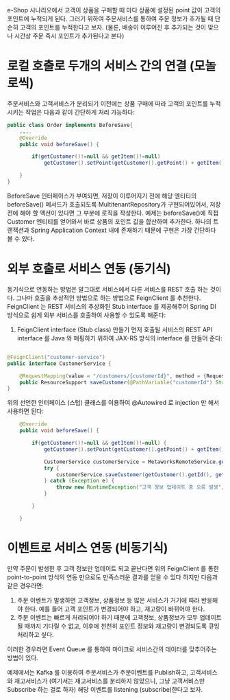 e-Shop 시나리오에서 고객이 상품을 구매할 때 마다 상품에 설정된 point 값이 고객의 포인트에 누적되게 된다. 그러기 위하여 주문서비스를 통하여 주문 정보가 추가될 때 단순히 고객의 포인트를 누적한다고 보자. (물론, 배송이 이루어진 후 추가되는 것이 맞으나 시간상 주문 즉시 포인트가 추가된다고 본다)

# 로컬 호출로 두개의 서비스 간의 연결 (모놀로씩)

주문서비스와 고객서비스가 분리되기 이전에는 상품 구매에 따라 고객의 포인트를 누적시키는 작업은 다음과 같이 간단하게 처리 가능하다:

```java
public class Order implements BeforeSave{
    ....
    @Override
    public void beforeSave() {

        if(getCustomer()!=null && getItem()!=null)
            getCustomer().setPoint(getCustomer().getPoint() + getItem().getPoint());

    }
}
```

BeforeSave 인터페이스가 부여되면, 저장이 이루어지기 전에 해당 엔티티의 beforeSave() 메서드가 호출되도록 MultitenantRepository가 구현되어있어서, 저장 전에 해야 할 액션이 있다면 그 부분에 로직을 작성한다. 예제는 beforeSave()에 직접 Customer 엔티티를 얻어와서 바로 상품의 포인트 값을 합산하여 추가한다. 하나의 트랜잭션과 Spring Application Context 내에 존재하기 때문에 구현은 가장 간단하다 볼 수 있다. 



# 외부 호출로 서비스 연동 (동기식)

동기식으로 연동하는 방법은 말그대로 서비스에서 다른 서비스를 REST 호출 하는 것이다. 그나마 호출을 추상적인 방법으로 하는 방법으로 FeignClient 를 추천한다. FeignClient 는 REST 서비스의 추상화된 Stub interface 를 제공해주어 Spring DI 방식으로 쉽게 외부 서비스를 호출하여 사용할 수 있도록 해준다:

1. FeignClient interface (Stub class) 만들기
먼저 호출될 서비스의 REST API interface 를 Java 와 매핑하기 위하여 JAX-RS 방식의 interface 를 만들어 준다:

```java

@FeignClient("customer-service")
public interface CustomerService {

    @RequestMapping(value = "/customers/{customerId}", method = {RequestMethod.PATCH, RequestMethod.POST, RequestMethod.PUT})
    public ResourceSupport saveCustomer(@PathVariable("customerId") String customerId, @RequestBody Customer customer) throws Exception;
}
```

위의 선언한 인터페이스 (스텁) 클래스를 이용하여 @Autowired 로 injection 만 해서 사용하면 된다:
```java
    @Override
    public void beforeSave() {

        if(getCustomer()!=null && getItem()!=null) {
            getCustomer().setPoint(getCustomer().getPoint() + getItem().getPoint());

            CustomerService customerService = MetaworksRemoteService.getComponent(CustomerService.class);
            try {
                customerService.saveCustomer(getCustomer().getId(), getCustomer());
            } catch (Exception e) {
                throw new RuntimeException("고객 정보 업데이트 중 오류 발생", e);
            }

        }

    }
```

# 이벤트로 서비스 연동 (비동기식)

만약 주문이 발생한 후 고객 정보만 업데이트 되고 끝난다면 위의 FeignClient 를 통한 point-to-point 방식의 연동 만으로도 만족스러운 결과를 얻을 수 있다 하지만 다음과 같은 경우라면:
1. 주문 이벤트가 발생하면 고객정보, 상품정보 등 많은 서비스가 거기에 따라 반응해야 한다. 예를 들어 고객 포인트가 변경되어야 하고, 재고량이 바뀌어야 한다.
1. 주문 이벤트는 빠르게 처리되어야 하기 때문에 고객정보, 상품정보가 모두 업데이트 될 때까지 기다릴 수 없고, 이후에 천천히 포인트 정보와 재고량이 변경되도록 큐잉 처리하고 싶다.

이러한 경우라면 Event Queue 를 통하여 마이크로 서비스간의 데이터를 맞추어주는 방법이 있다. 

예제에서는 Kafka 를 이용하여 주문서비스가 주문이벤트를 Publish하고, 고객서비스와 재고서비스가 (여기서는 재고서비스를 분리하지 않았으니, 그냥 고객서비스만 Subscribe 하는 걸로 하자) 해당 이벤트를 listening (subscribe)한다고 보자.


